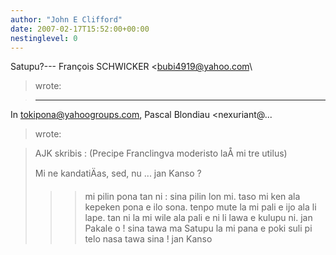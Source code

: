 ```yaml
---
author: "John E Clifford"
date: 2007-02-17T15:52:00+00:00
nestinglevel: 0
---
```

Satupu?---
 François SCHWICKER <[bubi4919@yahoo.com](mailto://bubi4919@yahoo.com)\
> wrote:

> ---
 In [tokipona@yahoogroups.com](mailto://tokipona@yahoogroups.com), Pascal Blondiau <nexuriant@...
> wrote:

> 
>> 
> AJK skribis : (Precipe Franclingva moderisto laÅ­ mi tre utilus)
> 
>> 
> Mi ne kandatiÄas, sed, nu ... jan Kanso ?
>>> mi pilin pona tan ni : sina pilin lon mi. taso mi ken ala kepeken pona
> e ilo sona. tenpo mute la mi pali e ijo ala li lape. tan ni la mi wile
> ala pali e ni li lawa e kulupu ni.
>> jan Pakale o ! sina tawa ma Satupu la mi pana e poki suli pi telo nasa
> tawa sina !
>> jan Kanso
>>>>